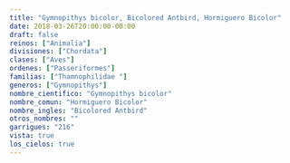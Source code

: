 ```yaml
---
title: "Gymnopithys bicolor, Bicolored Antbird, Hormiguero Bicolor"
date: 2018-03-26T20:00:00-00:00
draft: false
reinos: ["Animalia"]
divisiones: ["Chordata"]
clases: ["Aves"]
ordenes: ["Passeriformes"]
familias: ["Thamnophilidae "]
generos: ["Gymnopithys"]
nombre_cientifico: "Gymnopithys bicolor"
nombre_comun: "Hormiguero Bicolor"
nombre_ingles: "Bicolored Antbird"
otros_nombres: ""
garrigues: "216"
vista: true
los_cielos: true
---
```

